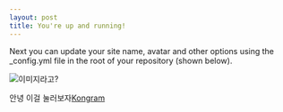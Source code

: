 ```yaml
---
layout: post
title: You're up and running!
---
```


Next you can update your site name, avatar and other options using the _config.yml file in the root of your repository (shown below).

![이미지라고?](https://d13yacurqjgara.cloudfront.net/users/1960/screenshots/2093099/roo_1x.jpg)

안녕 이걸 눌러보자[Kongram](https://kongram.com)
